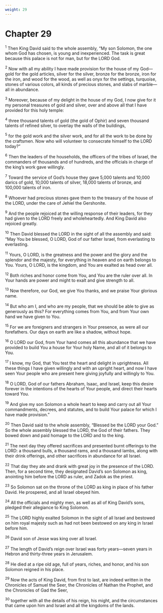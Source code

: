 ```yaml
---
weight: 29
---
```


# Chapter 29

<sup>1</sup> Then King David said to the whole assembly, “My son Solomon, the one whom God has chosen, is young and inexperienced. The task is great because this palace is not for man, but for the LORD God. 

<sup>2</sup> Now with all my ability I have made provision for the house of my God—gold for the gold articles, silver for the silver, bronze for the bronze, iron for the iron, and wood for the wood, as well as onyx for the settings, turquoise, stones of various colors, all kinds of precious stones, and slabs of marble—all in abundance. 

<sup>3</sup> Moreover, because of my delight in the house of my God, I now give for it my personal treasures of gold and silver, over and above all that I have provided for this holy temple: 

<sup>4</sup> three thousand talents of gold (the gold of Ophir) and seven thousand talents of refined silver, to overlay the walls of the buildings, 

<sup>5</sup> for the gold work and the silver work, and for all the work to be done by the craftsmen. Now who will volunteer to consecrate himself to the LORD today?” 

<sup>6</sup> Then the leaders of the households, the officers of the tribes of Israel, the commanders of thousands and of hundreds, and the officials in charge of the king’s work gave willingly. 

<sup>7</sup> Toward the service of God’s house they gave 5,000 talents and 10,000 darics of gold, 10,000 talents of silver, 18,000 talents of bronze, and 100,000 talents of iron. 

<sup>8</sup> Whoever had precious stones gave them to the treasury of the house of the LORD, under the care of Jehiel the Gershonite. 

<sup>9</sup> And the people rejoiced at the willing response of their leaders, for they had given to the LORD freely and wholeheartedly. And King David also rejoiced greatly. 

<sup>10</sup> Then David blessed the LORD in the sight of all the assembly and said: “May You be blessed, O LORD, God of our father Israel, from everlasting to everlasting. 

<sup>11</sup> Yours, O LORD, is the greatness and the power and the glory and the splendor and the majesty, for everything in heaven and on earth belongs to You. Yours, O LORD, is the kingdom, and You are exalted as head over all. 

<sup>12</sup> Both riches and honor come from You, and You are the ruler over all. In Your hands are power and might to exalt and give strength to all. 

<sup>13</sup> Now therefore, our God, we give You thanks, and we praise Your glorious name. 

<sup>14</sup> But who am I, and who are my people, that we should be able to give as generously as this? For everything comes from You, and from Your own hand we have given to You. 

<sup>15</sup> For we are foreigners and strangers in Your presence, as were all our forefathers. Our days on earth are like a shadow, without hope. 

<sup>16</sup> O LORD our God, from Your hand comes all this abundance that we have provided to build You a house for Your holy Name, and all of it belongs to You. 

<sup>17</sup> I know, my God, that You test the heart and delight in uprightness. All these things I have given willingly and with an upright heart, and now I have seen Your people who are present here giving joyfully and willingly to You. 

<sup>18</sup> O LORD, God of our fathers Abraham, Isaac, and Israel, keep this desire forever in the intentions of the hearts of Your people, and direct their hearts toward You. 

<sup>19</sup> And give my son Solomon a whole heart to keep and carry out all Your commandments, decrees, and statutes, and to build Your palace for which I have made provision.” 

<sup>20</sup> Then David said to the whole assembly, “Blessed be the LORD your God.” So the whole assembly blessed the LORD, the God of their fathers. They bowed down and paid homage to the LORD and to the king. 

<sup>21</sup> The next day they offered sacrifices and presented burnt offerings to the LORD: a thousand bulls, a thousand rams, and a thousand lambs, along with their drink offerings, and other sacrifices in abundance for all Israel. 

<sup>22</sup> That day they ate and drank with great joy in the presence of the LORD. Then, for a second time, they designated David’s son Solomon as king, anointing him before the LORD as ruler, and Zadok as the priest. 

<sup>23</sup> So Solomon sat on the throne of the LORD as king in place of his father David. He prospered, and all Israel obeyed him. 

<sup>24</sup> All the officials and mighty men, as well as all of King David’s sons, pledged their allegiance to King Solomon. 

<sup>25</sup> The LORD highly exalted Solomon in the sight of all Israel and bestowed on him royal majesty such as had not been bestowed on any king in Israel before him. 

<sup>26</sup> David son of Jesse was king over all Israel. 

<sup>27</sup> The length of David’s reign over Israel was forty years—seven years in Hebron and thirty-three years in Jerusalem. 

<sup>28</sup> He died at a ripe old age, full of years, riches, and honor, and his son Solomon reigned in his place. 

<sup>29</sup> Now the acts of King David, from first to last, are indeed written in the Chronicles of Samuel the Seer, the Chronicles of Nathan the Prophet, and the Chronicles of Gad the Seer, 

<sup>30</sup> together with all the details of his reign, his might, and the circumstances that came upon him and Israel and all the kingdoms of the lands.

